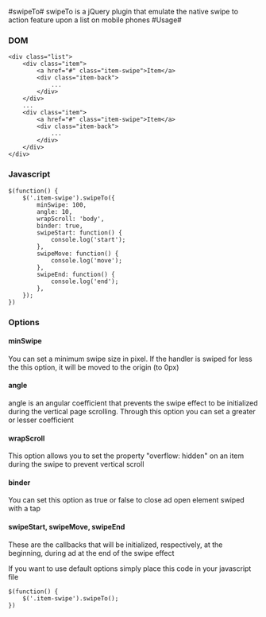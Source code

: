 #swipeTo#
swipeTo is a jQuery plugin that emulate the native swipe to action feature upon a list on mobile phones
#Usage#
### DOM
    <div class="list">
        <div class="item">
            <a href="#" class="item-swipe">Item</a>
            <div class="item-back">
                ...
            </div>
        </div>
        ...
        <div class="item">
            <a href="#" class="item-swipe">Item</a>
            <div class="item-back">
                ...
            </div>
        </div>
    </div>
    
### Javascript
    $(function() {
    	$('.item-swipe').swipeTo({
    		minSwipe: 100,
    		angle: 10,
    		wrapScroll: 'body',
    		binder: true,
    		swipeStart: function() {
    			console.log('start');
    		},
    		swipeMove: function() {
    			console.log('move');
    		},
    		swipeEnd: function() {
    			console.log('end');
    		},
    	});
    })

### Options
#### minSwipe
You can set a minimum swipe size in pixel. If the handler is swiped for less the this option, it will be moved to the origin (to 0px)

#### angle
angle is an angular coefficient that prevents the swipe effect to be initialized during the vertical page scrolling. Through this option you can set a greater or lesser coefficient

#### wrapScroll
This option allows you to set the property "overflow: hidden" on an item during the swipe to prevent vertical scroll

#### binder
You can set this option as true or false to close ad open element swiped with a tap

#### swipeStart, swipeMove, swipeEnd
These are the callbacks that will be initialized, respectively, at the beginning, during ad at the end of the swipe effect

If you want to use default options simply place this code in your javascript file

    $(function() {
        $('.item-swipe').swipeTo();
    })
